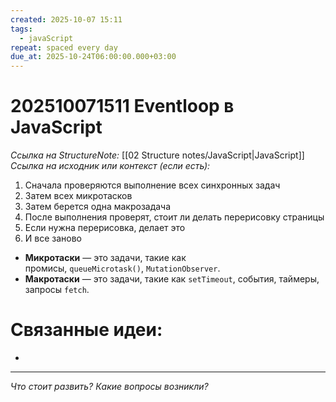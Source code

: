 ```yaml
---
created: 2025-10-07 15:11
tags:
  - javaScript
repeat: spaced every day
due_at: 2025-10-24T06:00:00.000+03:00
---
```

# 202510071511 Eventloop в JavaScript

*Ссылка на StructureNote:* [[02 Structure notes/JavaScript|JavaScript]]
*Ссылка на исходник или контекст (если есть):* 

1) Сначала проверяются выполнение всех синхронных задач
2) Затем всех микротасков
3) Затем берется одна макрозадача
4) После выполнения проверят, стоит ли делать перерисовку страницы
5) Если нужна перерисовка, делает это
6) И все заново
- **Микротаски** — это задачи, такие как промисы, `queueMicrotask()`, `MutationObserver`.
- **Макротаски** — это задачи, такие как `setTimeout`, события, таймеры, запросы `fetch`.

# Связанные идеи:

* 
---

*Что стоит развить? Какие вопросы возникли?*
